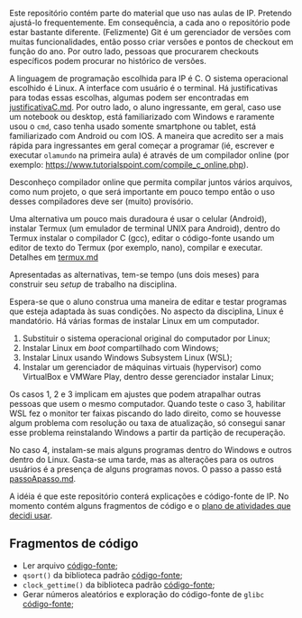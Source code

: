 Este repositório contém parte do material que uso nas aulas de IP. Pretendo ajustá-lo frequentemente. Em consequência, a cada ano o repositório pode estar bastante diferente. (Felizmente) Git é um gerenciador de versões com muitas funcionalidades, então posso criar versões e pontos de checkout em função do ano. Por outro lado, pessoas que procurarem checkouts específicos podem procurar no histórico de versões.

A linguagem de programação escolhida para IP é C. O sistema operacional escolhido é Linux. A interface com usuário é o terminal. Há justificativas para todas essas escolhas, algumas podem ser encontradas em [justificativaC.md](./justificativaC.md). Por outro lado, o aluno ingressante, em geral, caso use um notebook ou desktop, está familiarizado com Windows e raramente usou o `cmd`, caso tenha usado somente smartphone ou tablet, está familiarizado com Android ou com IOS. A maneira que acredito ser a mais rápida para ingressantes em geral começar a programar (ié, escrever e executar `olamundo` na primeira aula) é através de um compilador online (por exemplo: https://www.tutorialspoint.com/compile_c_online.php). 

Desconheço compilador online que permita compilar juntos vários arquivos, como num projeto, o que será importante em pouco tempo então o uso desses compiladores deve ser (muito) provisório.

Uma alternativa um pouco mais duradoura é usar o celular (Android), instalar Termux (um emulador de terminal UNIX para Android), dentro do Termux instalar o compilador C (gcc), editar o código-fonte usando um editor de texto do Termux (por exemplo, nano), compilar e executar. Detalhes em [termux.md](./termux.md)

Apresentadas as alternativas, tem-se tempo (uns dois meses) para construir seu *setup* de trabalho na disciplina.

Espera-se que o aluno construa uma maneira de editar e testar programas que esteja adaptada às suas condições. No aspecto da disciplina, Linux é mandatório. Há várias formas de instalar Linux em um computador.

1. Substituir o sistema operacional original do computador por Linux;
2. Instalar Linux em *boot* compartilhado com Windows;
3. Instalar Linux usando Windows Subsystem Linux (WSL);
4. Instalar um gerenciador de máquinas virtuais (hypervisor) como VirtualBox e VMWare Play, dentro desse gerenciador instalar Linux;

Os casos 1, 2 e 3 implicam em ajustes que podem atrapalhar outras pessoas que usem o mesmo computador. Quando teste o caso 3, habilitar WSL fez o monitor ter faixas piscando do lado direito, como se houvesse algum problema com resolução ou taxa de atualização, só consegui sanar esse problema reinstalando Windows a partir da partição de recuperação.

No caso 4, instalam-se mais alguns programas dentro do Windows e outros dentro do Linux. Gasta-se uma tarde, mas as alterações para os outros usuários é a presença de alguns programas novos. O passo a passo está [passoApasso.md](./passoApasso.md).


A idéia é que este repositório conterá explicações e código-fonte de IP. No momento contém alguns fragmentos de código e o [plano de atividades que decidi usar](./plano-08-05-2024.md).

## Fragmentos de código

- Ler arquivo [código-fonte](./arquivos);
- `qsort()` da biblioteca padrão [código-fonte](./qsort);
- `clock_gettime()` da biblioteca padrão [código-fonte](./time);
- Gerar números aleatórios e exploração do código-fonte de `glibc` [código-fonte](./rand);
